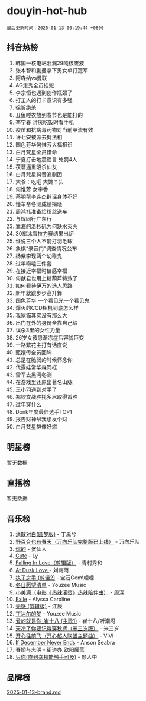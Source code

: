 # douyin-hot-hub

`最后更新时间：2025-01-13 00:19:44 +0800`

## 抖音热榜

1. 韩国一核电站泄漏29吨核废液
1. 张本智和蒯曼拿下男女单打冠军
1. 阿森纳vs曼联
1. AG走秀全员插兜
1. 李宗恒也遇到创作瓶颈了
1. 打工人的打卡意识有多强
1. 徐昕绝杀
1. 丑鱼睡衣放到春节也是能打的
1. 李宇春 讨厌吃饭时看手机
1. 疫苗和抗病毒药物对当前甲流有效
1. 许七安被派去劈法相
1. 国色芳华何惟芳大福相识
1. 白月梵星全员惜命
1. 宁夏打击地震谣言 处罚4人
1. 茯苓逼重昭杀仙友
1. 白月梵星抖音追剧团
1. 大爷：吃吧 大馋丫头
1. 何惟芳 女字香
1. 蔡明帮李连杰辟谣身体不好
1. 懂车帝冬测成绩揭晓
1. 周鸿祎准备给粉丝送车
1. 与辉同行广东行
1. 靠海的洛杉矶为何缺水灭火
1. 30车冰雪拉力赛结果出炉
1. 谁说三个人不能打羽毛球
1. 象棋“录音门”调查情况公布
1. 杨紫李现两个幼稚鬼
1. 过年唠嗑三件套
1. 在接近幸福时倍感幸福
1. 何猷君也用上糖葫芦特效了
1. 如何看待伊万的选人思路
1. 新年就跳步步高升舞
1. 国色芳华 一个看见光一个看见鬼
1. 爆火的CCD相机到底怎么样
1. 我家猫其实没有那么大
1. 出门在外的身份全靠自己给
1. 误杀3里的女性力量
1. 26岁女孩患渐冻症后容貌巨变
1. 一路繁花主打有话直说
1. 甄嬛传全员回眸
1. 总是在脆弱的时候怀念你
1. 代露娃常华森同框
1. 雷军去黑河冬测
1. 在游戏里还原出著名山脉
1. 王小羽遇到对手了
1. 郑钦文战胜托多尼取得首胜
1. 过年穿什么
1. Donk年度最佳选手TOP1
1. 报告财神爷我想发个财
1. 白月梵星群像好燃

## 明星榜

暂无数据

## 直播榜

暂无数据

## 音乐榜

1. [消散对白(圆梦版)](https://sf5-hl-cdn-tos.douyinstatic.com/obj/tos-cn-ve-2774/og4jB5I5IizzoZVAAAzWgBMAsMDWoArfwBOiFs) - 丁禹兮
1. [野百合也有春天（万向乐队完整版已上线）](https://sf5-hl-cdn-tos.douyinstatic.com/obj/tos-cn-ve-2774/oMnUxhRAMiAGBqDtIPBQ7ACYQZFlJCftcgeDJE) - 万向乐队
1. [你的](https://sf5-hl-cdn-tos.douyinstatic.com/obj/tos-cn-ve-2774/oYuIeKf42jB7sEV6B2upMdpYAgfrQWj0FeRegh) - 贺仙人
1. [Cute](https://sf5-hl-cdn-tos.douyinstatic.com/obj/tos-cn-ve-2774/o4IbIzHWKAAB4wsS5qMBRiiAlEBGTpQRNfFvuo) - Ly
1. [Falling In Love（剪辑版）](https://sf5-hl-cdn-tos.douyinstatic.com/obj/tos-cn-ve-2774/o8ajpA8zzgBPahbBIO8AcKGBLJezFCRd1wfP9f) - 青村秀和
1. [ At Dusk  Love ](https://sf5-hl-cdn-tos.douyinstatic.com/obj/tos-cn-ve-2774/o8CrpCf5CaYgI4ZrtQgMQAFEfuGqNnRSDQAPBc) - 刘嗨雨
1. [执子之手 (剪辑2)](https://sf5-hl-cdn-tos.douyinstatic.com/obj/tos-cn-ve-2774/oUoZLQjCc31XzqsBnBQUNgeKtYPBcgbFDwtfcu) - 宝石Gem\哩哩
1. [冬日愿望清单](https://sf5-hl-cdn-tos.douyinstatic.com/obj/tos-cn-ve-2774/oIIgUOeamCFCVAzxN6MFRLIBlLGpUqQxeeHrLE) - Youzee Music
1. [小美满（电影《热辣滚烫》热辣陪伴曲）](https://sf5-hl-cdn-tos.douyinstatic.com/obj/tos-cn-ve-2774/o0GAn2lSgfZIDUgtevCGDQYnFg4CwnrBaxbTZL) - 周深
1. [Exile](https://sf5-hl-cdn-tos.douyinstatic.com/obj/tos-cn-ve-2774/oYj4gAQTknKE3WW0Je8KGmQ7z1cA4FefwtbufD) - Alyssa Caroline
1. [无感 (剪辑版)](https://sf5-hl-cdn-tos.douyinstatic.com/obj/tos-cn-ve-2774/o0eIsUzJBDlQaQFC5OFlgbMEZC1TFYBftOBn6p) - 江辰
1. [丁达尔的梦](https://sf5-hl-cdn-tos.douyinstatic.com/obj/tos-cn-ve-2774/oMU3WirUZBVQkAC9ccG5P2IQirziZM2RTInUY) - Youzee Music
1. [爱的就是你_崔十八 (主歌1)](https://sf5-hl-cdn-tos.douyinstatic.com/obj/tos-cn-ve-2774/oI5BO5DhFZ6UTcNCnZaOCBLtZ7WIMQGfgnXf5E) - 崔十八/听潮阁
1. [天冷了你要记得穿秋裤（米三岁版）](https://sf5-hl-cdn-tos.douyinstatic.com/obj/tos-cn-ve-2774/oQlIwVIDWiZ6BQilAorS7MA0AgCkQDvcZAdm1) - 米三岁
1. [开心往前飞（开心超人联盟主题曲）](https://sf5-hl-cdn-tos.douyinstatic.com/obj/tos-cn-ve-2774/9d8fb7c82cf1421fb93a9fe925275e0a) - VIVI
1. [If December Never Ends](https://sf5-hl-cdn-tos.douyinstatic.com/obj/tos-cn-ve-2774/oY1IQMoTgCFIBg8RZifyqlBBt1UFgitTYmxeOS) - Anson Seabra
1. [春娇与志明](https://sf5-hl-cdn-tos.douyinstatic.com/obj/tos-cn-ve-2774/e530d8fceb7044b39707d7f9ff54add1) - 街道办,欧阳耀莹
1. [只你(直到幸福能触手可及)](https://sf5-hl-cdn-tos.douyinstatic.com/obj/tos-cn-ve-2774/o0lBkRDzFTeaVSUz3ZZSCBVtZ5DIMQGfgmEAuE) - 颜人中

## 品牌榜

[2025-01-13-brand.md](2025-01-13-brand.md)
